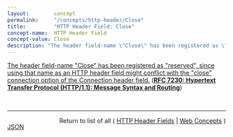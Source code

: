 ```yaml
---
layout:        concept
permalink:     "/concepts/http-header/Close"
title:         "HTTP Header Field: Close"
concept-name:  HTTP Header Field
concept-value: Close
description: "The header field-name \"Close\" has been registered as \"reserved\", since using that name as an HTTP header field might conflict with the \"close\" connection option of the Connection header field."
---
```


[The header field-name "Close" has been registered as "reserved", since using that name as an HTTP header field might conflict with the "close" connection option of the Connection header field.](https://datatracker.ietf.org/doc/html/rfc7230#section-8.1 "Read documentation for HTTP Header Field &#34;Close&#34;") (**[RFC 7230: Hypertext Transfer Protocol (HTTP/1.1): Message Syntax and Routing](/specs/IETF/RFC/7230 "The Hypertext Transfer Protocol (HTTP) is an application-level protocol for distributed, collaborative, hypertext information systems. HTTP has been in use by the World Wide Web global information initiative since 1990. This document provides an overview of HTTP architecture and its associated terminology, defines the &#34;http&#34; and &#34;https&#34; Uniform Resource Identifier (URI) schemes, defines the HTTP/1.1 message syntax and parsing requirements, and describes general security concerns for implementations.")**)

<br/>
<hr/>

<p style="float : left"><a href="./Close.json" title="JSON representing this particular Web Concept value">JSON</a></p>
<p style="text-align: right">Return to list of all ( <a href="../http-header/">HTTP Header Fields</a> | <a href="../">Web Concepts</a> )</p>
